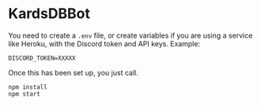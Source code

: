 # KardsDBBot

You need to create a `.env` file, or create variables if you are using a service like Heroku, with the Discord token and API keys. Example:

```
DISCORD_TOKEN=XXXXX
```

Once this has been set up, you just call.

```
npm install
npm start
```
